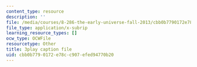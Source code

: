 ```yaml
---
content_type: resource
description: ''
file: /media/courses/8-286-the-early-universe-fall-2013/cbb0b7790172e78cc907efed94770b20_U9n-Y_ZC-2M.srt
file_type: application/x-subrip
learning_resource_types: []
ocw_type: OCWFile
resourcetype: Other
title: 3play caption file
uid: cbb0b779-0172-e78c-c907-efed94770b20
---
```

